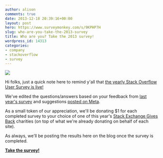```yaml
---
author: alison
comments: true
date: 2013-12-18 20:39:16+00:00
layout: post
hero: https://www.surveymonkey.com/s/9KPHP7H
slug: who-are-you-take-the-2013-survey
title: Who are you? Take the 2013 survey!
wordpress_id: 14313
categories:
- company
- stackoverflow
- survey
---
```


[![](http://static.adzerk.net/Advertisers/1efaea9356764cb6a86564960eba62bb.png)](https://www.surveymonkey.com/s/9KPHP7H)



Hi folks, just a quick note here to remind y'all that [the yearly Stack Overflow User Survey is live!](https://www.surveymonkey.com/s/9KPHP7H)

We've edited the questions/answers based on your feedback from [last year's survey](http://blog.stackoverflow.com/2013/01/2012-stack-overflow-user-survey-results/) and suggestions [posted on Meta](http://meta.stackoverflow.com/questions/209790/suggest-a-question-for-the-2013-stack-overflow-user-survey).

As a small token of our appreciation, we'll be donating $1 for each completed survey to your choice of one of this year's [Stack Exchange Gives Back](http://blog.stackoverflow.com/2013/12/stack-exchange-gives-back-2013-2/) charities (on top of what we're already donating on behalf of each site).

As always, we'll be posting the results here on the blog once the survey is completed.

**[Take the survey!](https://www.surveymonkey.com/s/9KPHP7H)**

  

